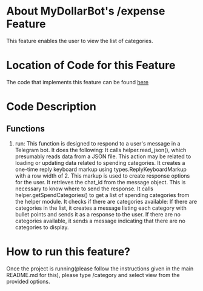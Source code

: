 # About MyDollarBot's /expense Feature
This feature enables the user to view the list of categories.

# Location of Code for this Feature
The code that implements this feature can be found [here](https://github.com/ebanigogia/dollar_bot/blob/main/code/category_view.py)

# Code Description
## Functions

1. run:
This function is designed to respond to a user's message in a Telegram bot. It does the following:
It calls helper.read_json(), which presumably reads data from a JSON file. This action may be related to loading or updating data related to spending categories.
It creates a one-time reply keyboard markup using types.ReplyKeyboardMarkup with a row width of 2. This markup is used to create response options for the user.
It retrieves the chat_id from the message object. This is necessary to know where to send the response.
It calls helper.getSpendCategories() to get a list of spending categories from the helper module.
It checks if there are categories available:
If there are categories in the list, it creates a message listing each category with bullet points and sends it as a response to the user.
If there are no categories available, it sends a message indicating that there are no categories to display.


# How to run this feature?
Once the project is running(please follow the instructions given in the main README.md for this), please type /category and select view from the provided options.

